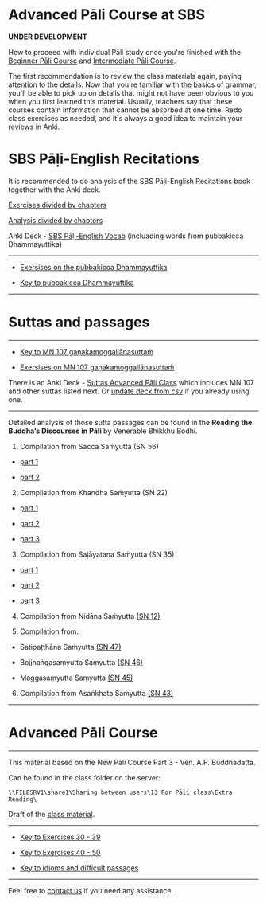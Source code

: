 # **Advanced Pāli Course at SBS**

**UNDER DEVELOPMENT**

How to proceed with individual Pāli study once you're finished with the [Beginner Pāli Course](https://sasanarakkha.github.io/study-tools/pali-class/pali-class.html) and [Intermediate Pāli Course](https://sasanarakkha.github.io/study-tools/pali-class/pali-class-inter.html).

The first recommendation is to review the class materials again, paying attention to the details. Now that you're familiar with the basics of grammar, you'll be able to pick up on details that might not have been obvious to you when you first learned this material. Usually, teachers say that these courses contain information that cannot be absorbed at one time. Redo class exercises as needed, and it's always a good idea to maintain your reviews in Anki.

# **SBS Pāḷi-English Recitations**

It is recommended to do analysis of the SBS Pāḷi-English Recitations book together with the Anki deck.

[Exercises divided by chapters](https://sasanarakkha.github.io/study-tools/pali-class/sbs-per-ex.html)

[Analysis divided by chapters](https://sasanarakkha.github.io/study-tools/sbs-per-analysis.html)

Anki Deck - [SBS Pāḷi-English Vocab](https://sasanarakkha.github.io/study-tools/anki-decks/sbs-pali-english-vocab.html) (incluading words from pubbakicca Dhammayuttika)

---

- [Exersises on the pubbakicca Dhammayuttika](https://docs.google.com/document/d/1QYOPRLT0jDjBrPS5AuqvFo1gn3FJKkYdbNbcq88ibnA/)

- [Key to pubbakicca Dhammayuttika](https://docs.google.com/document/d/1z4B3TELrZlVemxP_gB0ciampFTIOS5hL/)

---

# **Suttas and passages**

---

- [Key to MN 107 gaṇakamoggallānasuttaṁ](https://docs.google.com/document/d/1oW92myGIHzLypzNQGQPa0YeTGDfVq_Aogre8sLTRQuM/)

- [Exersises on MN 107 gaṇakamoggallānasuttaṁ](https://docs.google.com/document/d/1kG7DPHLKYlzYdzEQboyYlGJed1cx7zm1LaVU6Qp5Jro/edit?usp=sharing)

There is an Anki Deck - [Suttas Advanced Pāli Class](https://github.com/sasanarakkha/study-tools/releases/latest/download/suttas-advanced-pali-class.apkg) which includes MN 107 and other suttas listed next. Or [update deck from csv](https://sasanarakkha.github.io/study-tools/pali-class/update-anki-class.html) if you already using one.

---

Detailed analysis of those sutta passages can be found in the **Reading the Buddha’s Discourses in Pāli** by Venerable Bhikkhu Bodhi.

1) Compilation from  Sacca Saṁyutta (SN 56)

* [part 1](https://docs.google.com/document/d/1QvmDByxRI4hMT3C8EqrafaGoXC5HA_8kRn730-VtKjY/)

* [part 2](https://docs.google.com/document/d/1npr7IQbpQ3X3GPMEa6arv1qGEOJ1hQTdvxSV_zDj8Ro/)

2) Compilation from  Khandha Saṁyutta (SN 22)

* [part 1](https://docs.google.com/document/d/1Ug89WXCTkP7p_afy0c-D6XIv_8Rg7mGGd9ti3ov7cG8/)

* [part 2](https://docs.google.com/document/d/1O-oQeRvJt0xhauPKk1GAwn6nNbYHPeXOyY41fvPvnoo/)

* [part 3](https://docs.google.com/document/d/1kt-OP0fUHEjR4pmc72ZljK8XD9oirssI1fMvfTvOhKw/)

3) Compilation from  Saḷāyatana Saṁyutta (SN 35)

* [part 1](https://docs.google.com/document/d/1uyOA--pUQlHTzs1GWFQHorXkeVkwBEmJdWmPMBWoBXc/)

* [part 2](https://docs.google.com/document/d/1OAlO5q91aYzVf8UrbmvOvHOni3SAKrAvEoCKrfzVZ0Q/)

* [part 3](https://docs.google.com/document/d/1K6UwT_WEbC0SNXVVfl9aUzd3nPBtKN3k1fRpH2STd2s/)

4) Compilation from  Nidāna Saṁyutta [(SN 12)](https://docs.google.com/document/d/1rSgxc6Hg8Pt63nU1fdG8j7QpobBRYbeDEE9KoZ9c6UQ/)

5) Compilation from:  

* Satipaṭṭhāna Saṁyutta [(SN 47)](https://docs.google.com/document/d/1h-Xhkskz1-gchNBDG08QQJ-AqUs-sIimSBnDizvMibQ/)

* Bojjhaṅgasaṃyutta Saṃyutta [(SN 46)](https://docs.google.com/document/d/11674RA0aMFbJuzdJ8LpVQIb3FRXRuoVRuWZ7IPA70Xc/)

* Maggasaṃyutta Saṃyutta [(SN 45)](https://docs.google.com/document/d/1Efn0qcwgBoVdtx9GfU9Ia9lQYwMgYAjNvDyUVH9RlnM/)

6) Compilation from  Asaṅkhata Saṁyutta [(SN 43)](https://docs.google.com/document/d/1yDVS30Mha1T5cQ0-AkDW0_LJ2QhDU-3tdrBq7byKJ5w/)

---

# **Advanced Pāli Course**

---

This material based on the New Pali Course Part 3 - Ven. A.P. Buddhadatta.

Can be found in the class folder on the server:

`\\FILESRV1\share1\Sharing between users\13 For Pāli class\Extra Reading\`

Draft of the [class material](https://docs.google.com/document/d/1QMX_yuH9uJeTEfg3ItetlI5RVsPGlj0Q1XUstHXRLZo/).

---

- [Key to Exercises 30 - 39](https://docs.google.com/document/d/1VoFPr2jqJbQEQgT_UbuhxpzHM_H_mqX3BCy3vMdqiUc/)

- [Key to Exercises 40 - 50](https://docs.google.com/document/d/1c5E1-xA5OEKOC_myMBqVzdcEkoyiqfurAphMLz7JmnQ/)

- [Key to idioms and difficult passages](https://docs.google.com/document/d/18IBPFP0zs3ngEV-Ps5MmiGwaFtuz_2r3AqsZBlksPIQ/)

---

Feel free to [contact us](mailto:studytools@sasanarakkha.org) if you need any assistance.



